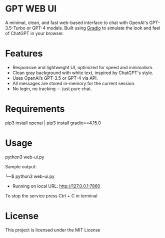 # GPT WEB UI

A minimal, clean, and fast web-based interface to chat with OpenAI's GPT-3.5-Turbo or GPT-4 models. 
Built using [Gradio](https://www.gradio.app/) to simulate the look and feel of ChatGPT in your browser.

# Features

- Responsive and lightweight UI, optimized for speed and minimalism.
- Clean gray background with white text, inspired by ChatGPT's style.
- Uses OpenAI’s GPT-3.5 or GPT-4 via API.
- All messages are stored in-memory for the current session.
- No login, no tracking — just pure chat.

# Requirements

pip3 install openai | pip3 install gradio==4.15.0

# Usage

python3 web-ui.py

Sample output:

└─$ python3 web-ui.py 
* Running on local URL:  http://127.0.0.1:7860

To stop the service press Ctrl + C in terminal

# License 

This project is licensed under the MIT License
